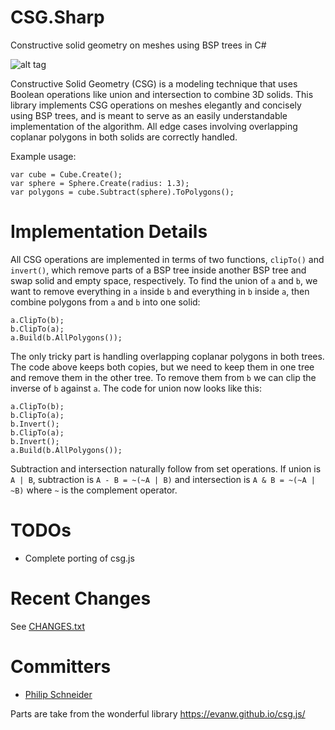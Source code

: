 # CSG.Sharp
Constructive solid geometry on meshes using BSP trees in C#

![alt tag](https://github.com/PSneijder/CSG.Sharp/blob/master/Assets/CSG.Sharp.png)

Constructive Solid Geometry (CSG) is a modeling technique that uses Boolean operations like union and intersection to combine 3D solids. This library implements CSG operations on meshes elegantly and concisely using BSP trees, and is meant to serve as an easily understandable implementation of the algorithm. All edge cases involving overlapping coplanar polygons in both solids are correctly handled.

Example usage:

    var cube = Cube.Create();
    var sphere = Sphere.Create(radius: 1.3);
    var polygons = cube.Subtract(sphere).ToPolygons();

# Implementation Details

All CSG operations are implemented in terms of two functions, `clipTo()` and `invert()`, which remove parts of a BSP tree inside another BSP tree and swap solid and empty space, respectively. To find the union of `a` and `b`, we want to remove everything in `a` inside `b` and everything in `b` inside `a`, then combine polygons from `a` and `b` into one solid:

    a.ClipTo(b);
    b.ClipTo(a);
    a.Build(b.AllPolygons());

The only tricky part is handling overlapping coplanar polygons in both trees. The code above keeps both copies, but we need to keep them in one tree and remove them in the other tree. To remove them from `b` we can clip the inverse of `b` against `a`. The code for union now looks like this:

    a.ClipTo(b);
    b.ClipTo(a);
    b.Invert();
    b.ClipTo(a);
    b.Invert();
    a.Build(b.AllPolygons());

Subtraction and intersection naturally follow from set operations. If union is `A | B`, subtraction is `A - B = ~(~A | B)` and intersection is `A & B = ~(~A | ~B)` where `~` is the complement operator.

# TODOs
* Complete porting of csg.js

# Recent Changes
See [CHANGES.txt](CHANGES.txt)

# Committers
* [Philip Schneider](https://github.com/PSneijder)

Parts are take from the wonderful library https://evanw.github.io/csg.js/
